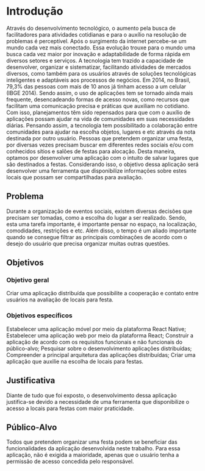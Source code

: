 # Introdução

Através do desenvolvimento tecnológico, o aumento pela busca de facilitadores para atividades cotidianas e para o auxílio na resolução de problemas é perceptível. Após o surgimento da internet percebe-se um mundo cada vez mais conectado. Essa evolução trouxe para o mundo uma busca cada vez maior por inovação e adaptabilidade de forma rápida em diversos setores e serviços. A tecnologia tem trazido a capacidade de desenvolver, organizar e sistematizar, facilitando atividades de mercados diversos, como também para os usuários através de soluções tecnológicas inteligentes e adaptáveis aos processos de negócios. Em 2014, no Brasil, 79,3% das pessoas com mais de 10 anos já tinham acesso a um celular (IBGE 2014). Sendo assim, o uso de aplicações tem se tornado ainda mais frequente, desencadeando formas de acesso novas, como recursos que facilitam uma comunicação precisa e práticas que auxiliam no cotidiano. Com isso, planejamentos têm sido repensados para que com o auxílio de aplicações possam ajudar na vida de comunidades em suas necessidades diárias. Pensando assim, a tecnologia tem possibilitado a colaboração entre comunidades para ajudar na escolha objetos, lugares e etc através da nota destinada por outro usuário. Pessoas que pretendem organizar uma festa, por diversas vezes precisam buscar em diferentes redes sociais e/ou com conhecidos sítios e salões de festas para alocação. Desta maneira, optamos por desenvolver uma aplicação com o intuito de salvar lugares que são destinados a festas. Considerando isso, o objetivo dessa aplicação será desenvolver uma ferramenta que disponibilize informações sobre estes locais que possam ser compartilhadas para avaliação. 

## Problema

Durante a organização de eventos sociais, existem diversas decisões que precisam ser tomadas, como a escolha do lugar a ser realizado. Sendo, esta uma tarefa importante, é importante pensar no espaço, na localização, comodidades, restrições e etc. Além disso, o tempo é um aliado importante quando se consegue filtrar as principais combinações de acordo com o desejo do usuário que precisa organizar muitas outras questões. 

## Objetivos

### Objetivo geral
Criar uma aplicação distribuída que possibilite a cooperação e contato entre usuários na avaliação de locais para festa. 

### Objetivos específicos
Estabelecer uma aplicação móvel por meio da plataforma React Native;
Estabelecer uma aplicação web por meio da plataforma React;
Construir a aplicação de acordo com os requisitos funcionais e não funcionais do público-alvo;
Pesquisar sobre o desenvolvimento aplicações distribuídas;
Compreender a principal arquitetura das aplicações distribuídas;
Criar uma aplicação que auxilie na escolha de locais para festas.

## Justificativa

Diante de tudo que foi exposto, o desenvolvimento dessa aplicação justifica-se devido a necessidade de uma ferramenta que disponibilize o acesso a locais para festas com maior praticidade. 

## Público-Alvo

Todos que pretendem organizar uma festa podem se beneficiar das funcionalidades da aplicação desenvolvida neste trabalho. Para essa aplicação, não é exigida a maioridade, apenas que o usuário tenha a permissão de acesso concedida pelo responsável.

